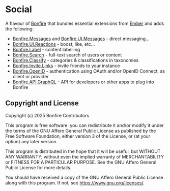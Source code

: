 # Social

A flavour of [Bonfire](https://bonfirenetworks.org/) that bundles essential extensions from [Ember](https://github.com/bonfire-networks/ember) and adds the following:

- [Bonfire.Messages](https://github.com/bonfire-networks/bonfire_messages) and [Bonfire.UI.Messages](https://github.com/bonfire-networks/bonfire_ui_messages) - direct messaging...
- [Bonfire.UI.Reactions](https://github.com/bonfire-networks/bonfire_ui_reactions) - boost, like, etc...
- [Bonfire.Label](https://github.com/bonfire-networks/bonfire_label) - content labelling
- [Bonfire.Search](https://github.com/bonfire-networks/bonfire_search) - full-text search of users or content
- [Bonfire.Classify](https://github.com/bonfire-networks/bonfire_classify) - categories & classifications in taxonomies
- [Bonfire.Invite.Links](https://github.com/bonfire-networks/bonfire_invite_links) - invite friends to your instance
- [Bonfire.OpenID](https://github.com/bonfire-networks/bonfire_open_id) - authentication using OAuth and/or OpenID Connect, as client or provider 
- [Bonfire.API.GraphQL](https://github.com/bonfire-networks/bonfire_api_graphql) - API for developers or other apps to plug into Bonfire
<!-- - [Bonfire.UI.Topics](https://github.com/bonfire-networks/bonfire_ui_topics) - topics -->
<!-- - [Bonfire.Geolocate](https://github.com/bonfire-networks/bonfire_geolocate) - places and maps -->


## Copyright and License

Copyright (c) 2025 Bonfire Contributors

This program is free software: you can redistribute it and/or modify
it under the terms of the GNU Affero General Public License as
published by the Free Software Foundation, either version 3 of the
License, or (at your option) any later version.

This program is distributed in the hope that it will be useful, but
WITHOUT ANY WARRANTY; without even the implied warranty of
MERCHANTABILITY or FITNESS FOR A PARTICULAR PURPOSE.  See the GNU
Affero General Public License for more details.

You should have received a copy of the GNU Affero General Public
License along with this program.  If not, see <https://www.gnu.org/licenses/>.

